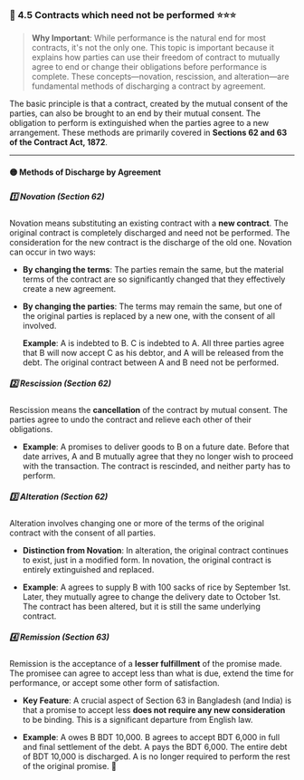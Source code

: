 ### 📌 4.5 Contracts which need not be performed ⭐⭐⭐

>**Why Important**: While performance is the natural end for most contracts, it's not the only one. This topic is important because it explains how parties can use their freedom of contract to mutually agree to end or change their obligations before performance is complete. These concepts—novation, rescission, and alteration—are fundamental methods of discharging a contract by agreement.

The basic principle is that a contract, created by the mutual consent of the parties, can also be brought to an end by their mutual consent. The obligation to perform is extinguished when the parties agree to a new arrangement. These methods are primarily covered in **Sections 62 and 63 of the Contract Act, 1872**.

---

#### 🟡 Methods of Discharge by Agreement

##### 1️⃣ Novation (Section 62) 
Novation means substituting an existing contract with a **new contract**. The original contract is completely discharged and need not be performed. The consideration for the new contract is the discharge of the old one. Novation can occur in two ways:

- **By changing the terms**: The parties remain the same, but the material terms of the contract are so significantly changed that they effectively create a new agreement.
    
- **By changing the parties**: The terms may remain the same, but one of the original parties is replaced by a new one, with the consent of all involved.
    
    **Example**: A is indebted to B. C is indebted to A. All three parties agree that B will now accept C as his debtor, and A will be released from the debt. The original contract between A and B need not be performed.
    

##### 2️⃣ Rescission (Section 62) 
Rescission means the **cancellation** of the contract by mutual consent. The parties agree to undo the contract and relieve each other of their obligations.

- **Example**: A promises to deliver goods to B on a future date. Before that date arrives, A and B mutually agree that they no longer wish to proceed with the transaction. The contract is rescinded, and neither party has to perform.
    

##### 3️⃣ Alteration (Section 62) 
Alteration involves changing one or more of the terms of the original contract with the consent of all parties.

- **Distinction from Novation**: In alteration, the original contract continues to exist, just in a modified form. In novation, the original contract is entirely extinguished and replaced.
    
- **Example**: A agrees to supply B with 100 sacks of rice by September 1st. Later, they mutually agree to change the delivery date to October 1st. The contract has been altered, but it is still the same underlying contract.
    

##### 4️⃣ Remission (Section 63) 
Remission is the acceptance of a **lesser fulfillment** of the promise made. The promisee can agree to accept less than what is due, extend the time for performance, or accept some other form of satisfaction.

- **Key Feature**: A crucial aspect of Section 63 in Bangladesh (and India) is that a promise to accept less **does not require any new consideration** to be binding. This is a significant departure from English law.
    
- **Example**: A owes B BDT 10,000. B agrees to accept BDT 6,000 in full and final settlement of the debt. A pays the BDT 6,000. The entire debt of BDT 10,000 is discharged. A is no longer required to perform the rest of the original promise. 💸